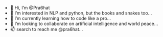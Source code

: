 - 👋 Hi, I’m @Pra6hat
- 👀 I’m interested in NLP and python, but the books and snakes too...
- 🌱 I’m currently learning how to code like a pro...
- 💞️ I’m looking to collaborate on artificial intelligence and world peace...
- 📫 search to reach me @pra6hat...

<!---
Pra6hat/Pra6hat is a ✨ special ✨ repository because its `README.md` (this file) appears on your GitHub profile.
You can click the Preview link to take a look at your changes.
--->
